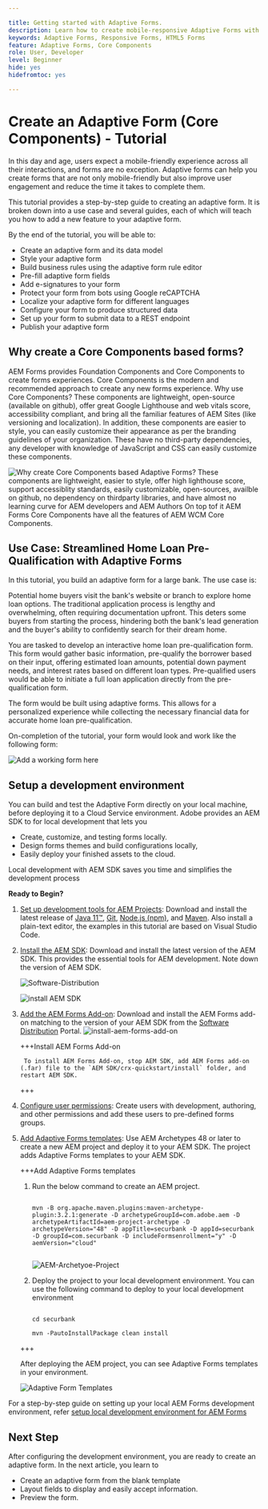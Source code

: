 ```yaml
---

title: Getting started with Adaptive Forms.
description: Learn how to create mobile-responsive Adaptive Forms with our step-by-step tutorial. These forms adapt seamlessly across devices, ensuring a smooth experience.
keywords: Adaptive Forms, Responsive Forms, HTML5 Forms
feature: Adaptive Forms, Core Components
role: User, Developer
level: Beginner
hide: yes
hidefromtoc: yes

---
```


# Create an Adaptive Form (Core Components) - Tutorial 

In this day and age, users expect a mobile-friendly experience across all their interactions, and forms are no exception. Adaptive forms can help you create forms that are not only mobile-friendly but also improve user engagement and reduce the time it takes to complete them.

This tutorial provides a step-by-step guide to creating an adaptive form. It is broken down into a use case and several guides, each of which will teach you how to add a new feature to your adaptive form. 

By the end of the tutorial, you will be able to:

* Create an adaptive form and its data model
* Style your adaptive form
* Build business rules using the adaptive form rule editor
* Pre-fill adaptive form fields 
* Add e-signatures to your form
* Protect your form from bots using Google reCAPTCHA
* Localize your adaptive form for different languages
* Configure your form to produce structured data
* Set up your form to submit data to a REST endpoint
* Publish your adaptive form


## Why create a Core Components based forms? 

AEM Forms provides Foundation Components and Core Components to create forms experiences. Core Components is the modern and recommended approach to create any new forms experience. Why use Core Components? These components are lightweight, open-source (available on github), offer great Google Lighthouse and web vitals score, accessibility compliant, and bring all the familiar features of AEM Sites (like versioning and localization). In addition, these components are easier to style, you can easily customize their appearance as per the branding guidelines of your organization. These have no third-party dependencies, any developer with knowledge of JavaScript and CSS can easily customize these components. 

![Why create Core Components based Adaptive Forms? These components are lightweight, easier to style, offer high lighthouse score, support accessiblity standards, easily customizable, open-sources, availble on github, no dependency on thirdparty libraries, and have almost no learning curve for AEM developers and AEM Authors On top tof it AEM Forms Core Components have all the features of AEM WCM Core Components.](/help/forms/assets/cc-core-components-benefits.png)

## Use Case: Streamlined Home Loan Pre-Qualification with Adaptive Forms

In this tutorial, you build an adaptive form for a large bank. The use case is: 

Potential home buyers visit the bank's website or branch to explore home loan options. The traditional application process is lengthy and overwhelming, often requiring documentation upfront. This deters some buyers from starting the process, hindering both the bank's lead generation and the buyer's ability to confidently search for their dream home.

You are tasked to develop an interactive home loan pre-qualification form. This form would gather basic information, pre-qualify the borrower based on their input, offering estimated loan amounts, potential down payment needs, and interest rates based on different loan types. Pre-qualified users would be able to initiate a full loan application directly from the pre-qualification form.

The form would be built using adaptive forms. This allows for a personalized experience while collecting the necessary financial data for accurate home loan pre-qualification. 

On-completion of the tutorial, your form would look and work like the following form:

![Add a working form here](/help/forms/assets/cc-tutorial-final-form.png)

## Setup a development environment

You can build and test the Adaptive Form directly on your local machine, before deploying it to a Cloud Service environment. Adobe provides an AEM SDK to for local development that lets you

* Create, customize, and testing forms locally. 
* Design forms themes and build configurations locally, 
* Easily deploy your finished assets to the cloud. 

Local development with AEM SDK saves you time and simplifies the development process


**Ready to Begin?**

1. [Set up development tools for AEM Projects](/help/forms/setup-local-development-environment.md#set-up-development-tools-for-aem-projects): Download and install the latest release of [Java 11&trade;](https://experienceleague.adobe.com/docs/experience-manager-learn/cloud-service/local-development-environment-set-up/development-tools.html?lang=en#local-development-environment-set-up), [Git](https://experienceleague.adobe.com/docs/experience-manager-learn/cloud-service/local-development-environment-set-up/development-tools.html?lang=en#install-git), [Node.js (npm)](https://experienceleague.adobe.com/docs/experience-manager-learn/cloud-service/local-development-environment-set-up/development-tools.html?lang=en#node-js), and [Maven](https://experienceleague.adobe.com/docs/experience-manager-learn/cloud-service/local-development-environment-set-up/development-tools.html?lang=en#install-maven). Also install a plain-text editor, the examples in this tutorial are based on Visual Studio Code. 

1. [Install the AEM SDK](/help/forms/setup-local-development-environment.md#set-up-local-experience-manager-environment-for-development): Download and install the latest version of the AEM SDK. This provides the essential tools for AEM development. Note down the version of AEM SDK. 

    ![Software-Distribution](/help/forms/assets/software-distribution.png)

    ![install AEM SDK](/help/forms/assets/start-aem-sdk.png)

1. [Add the AEM Forms Add-on](/help/forms/setup-local-development-environment.md#add-forms-archive-to-local-author-and-publish-instances-and-configure-forms-specific-users): Download and install the AEM Forms add-on matching to the version of your AEM SDK from the [Software Distribution](https://experience.adobe.com/#/downloads) Portal. 
    ![install-aem-forms-add-on](/help/forms/assets/install-aem-forms-add-on.png)

    +++Install AEM Forms Add-on

        To install AEM Forms Add-on, stop AEM SDK, add AEM Forms add-on (.far) file to the `AEM SDK/crx-quickstart/install` folder, and restart AEM SDK.

    +++

1. [Configure user permissions](/help/forms/setup-local-development-environment.md#configure-users-and-permissions): Create users with development, authoring, and other permissions and add these users to pre-defined forms groups. 


1. [Add Adaptive Forms templates](/help/forms/setup-local-development-environment.md#set-up-a-development-project-for-forms-based-on-experience-manager-archetype): Use AEM Archetypes 48 or later to create a new AEM project and deploy it to your AEM SDK. The project adds Adaptive Forms templates to your AEM SDK. 

    +++Add Adaptive Forms templates

    1. Run the below command to create an AEM project.

        ```
    
        mvn -B org.apache.maven.plugins:maven-archetype-plugin:3.2.1:generate -D archetypeGroupId=com.adobe.aem -D archetypeArtifactId=aem-project-archetype -D archetypeVersion="48" -D appTitle=securbank -D appId=securbank -D groupId=com.securbank -D includeFormsenrollment="y" -D aemVersion="cloud"

        
        ```

        ![AEM-Archetyoe-Project](/help/forms/assets/aem-archetype-project.png) 

    1. Deploy the project to your local development environment. You can use the following command to deploy to your local development environment

        ```
    
        cd securbank
        
        mvn -PautoInstallPackage clean install
        
        ```

    +++

    After deploying the AEM project, you can see Adaptive Forms templates in your environment. 

    ![Adaptive Form Templates](/help/forms/assets/adaptive-forms-templates.png)

For a step-by-step guide on setting up your local AEM Forms development environment, refer [setup local development environment for AEM Forms](/help/forms/setup-local-development-environment.md)



## Next Step

After configuring the development environment, you are ready to create an adaptive form. In the next article, you learn to

* Create an adaptive form from the blank template  
* Layout fields to display and easily accept information.
* Preview the form.

<!-- 

### Step 2: Create Form Data Model

A form data model lets you connect an adaptive form to disparate data sources. For example, AEM user profile, RESTful web services, SOAP-based web services, OData services, and relational databases. You can use the form data model with an adaptive form to retrieve, update, delete, and add data to connected data sources.

Goals of article:

* Create the form data model using Rest endpoint.
* Add data model objects so you can form the data model.
* Configure read and write services for the form data model.
* Test form data model and configured services with test data.

### Step 4: Apply rules to adaptive form fields

AEM Forms provide an editor to write rules on adaptive form objects. These rules define actions to trigger on form objects based on preset conditions, user inputs, and user actions on the form. It helps ensure accuracy and speeds up the form-filling experience.

Goals:

* Create and apply rules to adaptive form fields.
* Use rules to trigger form data model services to update the data to database.

### Step 5: Style your adaptive form

Adaptive forms provide OOTB themes and allows you to customize an existing theme to make a brand specific theme. 


A theme contains styling details for components and panels, and you can reuse a theme in different forms. Styles include properties such as background colors, state colors, transparency, alignment, and size. When you apply the theme to your form, the specified style reflects on corresponding components of your form.

Goals:

* Apply an out of the box theme to an adaptive form.
* Create your brand specific theme.


### Step 6: Publish your adaptive form

You can publish adaptive forms as a stand-alone form (single page application), include in AEM Sites page, or include in a non-AEM Sites page.

Goals:

* Publish the adaptive form as an AEM Page.
* Embed the adaptive form in an AEM Sites Page.
* Embed the adaptive form in an external webpage (a non-AEM webpage hosted outside AEM).

--> 
